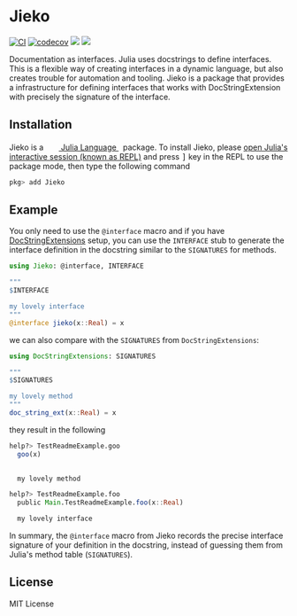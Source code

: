 # Jieko

[![CI](https://github.com/Roger-luo/Jieko.jl/actions/workflows/CI.yml/badge.svg)](https://github.com/Roger-luo/Jieko.jl/actions/workflows/CI.yml)
[![codecov](https://codecov.io/gh/Roger-luo/Jieko.jl/graph/badge.svg?token=8EIbN4OPo2)](https://codecov.io/gh/Roger-luo/Jieko.jl)
[![][docs-stable-img]][docs-stable-url]
[![][docs-dev-img]][docs-dev-url]

Documentation as interfaces. Julia uses docstrings to define interfaces. This is a flexible way of creating interfaces in a dynamic language, but also creates trouble for automation and tooling. Jieko is a package that provides a infrastructure for defining interfaces that works with DocStringExtension with precisely the signature of the interface.

## Installation

<p>
Jieko is a &nbsp;
    <a href="https://julialang.org">
        <img src="https://raw.githubusercontent.com/JuliaLang/julia-logo-graphics/master/images/julia.ico" width="16em">
        Julia Language
    </a>
    &nbsp; package. To install Jieko,
    please <a href="https://docs.julialang.org/en/v1/manual/getting-started/">open
    Julia's interactive session (known as REPL)</a> and press <kbd>]</kbd>
    key in the REPL to use the package mode, then type the following command
</p>

```julia
pkg> add Jieko
```

## Example

You only need to use the `@interface` macro and if you have [DocStringExtensions](https://github.com/JuliaDocs/DocStringExtensions.jl) setup, you can use the `INTERFACE` stub to generate the interface definition in the docstring similar to the `SIGNATURES` for methods.

```julia
using Jieko: @interface, INTERFACE

"""
$INTERFACE

my lovely interface
"""
@interface jieko(x::Real) = x
```

we can also compare with the `SIGNATURES` from `DocStringExtensions`:

```julia
using DocStringExtensions: SIGNATURES

"""
$SIGNATURES

my lovely method
"""
doc_string_ext(x::Real) = x
```

they result in the following

```julia
help?> TestReadmeExample.goo
  goo(x)
  

  my lovely method

help?> TestReadmeExample.foo
  public Main.TestReadmeExample.foo(x::Real)

  my lovely interface
```

In summary, the `@interface` macro from Jieko records the precise interface signature of your definition in the docstring, instead of guessing them from Julia's method table (`SIGNATURES`).

## License

MIT License

[docs-dev-img]: https://img.shields.io/badge/docs-dev-blue.svg
[docs-dev-url]: https://Roger-luo.github.io/Jieko.jl/dev/
[docs-stable-img]: https://img.shields.io/badge/docs-stable-blue.svg
[docs-stable-url]: https://Roger-luo.github.io/Jieko.jl/stable
